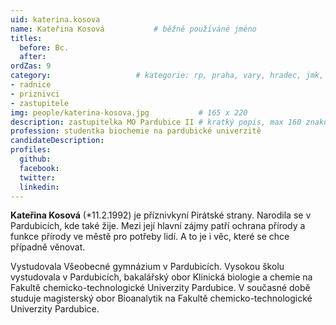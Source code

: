 ```yaml
---
uid: katerina.kosova
name: Kateřina Kosová   		# běžně používáné jméno
titles:
  before: Bc.
  after:
ordZas: 9
category:             		# kategorie: rp, praha, vary, hradec, jmk, senat
- radnice
- priznivci
- zastupitele
img: people/katerina-kosova.jpg           # 165 x 220
description: zastupitelka MO Pardubice II # kratký popis, max 160 znaků
profession: studentka biochemie na pardubické univerzitě
candidateDescription:
profiles:
  github:
  facebook:
  twitter:
  linkedin:
---
```

**Kateřina Kosová** (*11.2.1992) je příznivkyní Pirátské strany. Narodila se v Pardubicích, kde také žije. Mezi její hlavní zájmy patří ochrana přírody a funkce přírody ve městě pro potřeby lidí. A to je i věc, které se chce případně věnovat.

Vystudovala Všeobecné gymnázium v Pardubicích. Vysokou školu vystudovala v Pardubicích, bakalářský obor Klinická biologie a chemie na Fakultě chemicko-technologické Univerzity Pardubice. V současné době studuje magisterský obor Bioanalytik na Fakultě chemicko-technologické Univerzity Pardubice.
